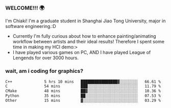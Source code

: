 ### WELCOME!!! 🌍

I'm Chiaki! I'm a graduate student in Shanghai Jiao Tong University, major in software engineering.:D

-  Currently I'm fully curious about how to enhance painting/animating workflow between artists and their ideal results! Therefore I spent some time in making my HCI demo:>
-  I have played various games on PC, AND I have played League of Lengends for over 3000 hours.


### wait, am i coding for graphics?
<!--START_SECTION:waka-->

```txt
C++              5 hrs 10 mins   ████████████████▓░░░░░░░░   66.61 %
C                54 mins         ███░░░░░░░░░░░░░░░░░░░░░░   11.79 %
CMake            48 mins         ██▓░░░░░░░░░░░░░░░░░░░░░░   10.36 %
Python           35 mins         ██░░░░░░░░░░░░░░░░░░░░░░░   07.53 %
Other            15 mins         ▓░░░░░░░░░░░░░░░░░░░░░░░░   03.29 %
```

<!--END_SECTION:waka-->

<!--
**Chiaki-meow/Chiaki-meow** is a ✨ _special_ ✨ repository because its `README.md` (this file) appears on your GitHub profile.

Here are some ideas to get you started:

- 🔭 I’m currently working on ...
- 🌱 I’m currently learning ...
- 👯 I’m looking to collaborate on ...
- 🤔 I’m looking for help with ...
- 💬 Ask me about ...
- 📫 How to reach me: ...
- 😄 Pronouns: ...
- ⚡ Fun fact: ...
-->
